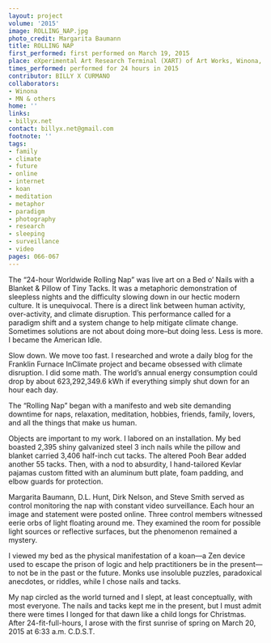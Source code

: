 ```yaml
---
layout: project
volume: '2015'
image: ROLLING_NAP.jpg
photo_credit: Margarita Baumann
title: ROLLING NAP
first_performed: first performed on March 19, 2015
place: eXperimental Art Research Terminal (XART) of Art Works, Winona, MN
times_performed: performed for 24 hours in 2015
contributor: BILLY X CURMANO
collaborators:
- Winona
- MN & others
home: ''
links:
- billyx.net
contact: billyx.net@gmail.com
footnote: ''
tags:
- family
- climate
- future
- online
- internet
- koan
- meditation
- metaphor
- paradigm
- photography
- research
- sleeping
- surveillance
- video
pages: 066-067
---
```


The “24-hour Worldwide Rolling Nap” was live art on a Bed o’ Nails with a Blanket & Pillow of Tiny Tacks. It was a metaphoric demonstration of sleepless nights and the difficulty slowing down in our hectic modern culture. It is unequivocal. There is a direct link between human activity, over-activity, and climate disruption. This performance called for a paradigm shift and a system change to help mitigate climate change. Sometimes solutions are not about doing more–but doing less. Less is more. I became the American Idle.

Slow down. We move too fast. I researched and wrote a daily blog for the Franklin Furnace InClimate project and became obsessed with climate disruption. I did some math. The world’s annual energy consumption could drop by about 623,292,349.6 kWh if everything simply shut down for an hour each day.

The “Rolling Nap” began with a manifesto and web site demanding downtime for naps, relaxation, meditation, hobbies, friends, family, lovers, and all the things that make us human.

Objects are important to my work. I labored on an installation. My bed boasted 2,395 shiny galvanized steel 3 inch nails while the pillow and blanket carried 3,406 half-inch cut tacks. The altered Pooh Bear added another 55 tacks. Then, with a nod to absurdity, I hand-tailored Kevlar pajamas custom fitted with an aluminum butt plate, foam padding, and elbow guards for protection.

Margarita Baumann, D.L. Hunt, Dirk Nelson, and Steve Smith served as control monitoring the nap with constant video surveillance. Each hour an image and statement were posted online. Three control members witnessed eerie orbs of light floating around me. They examined the room for possible light sources or reflective surfaces, but the phenomenon remained a mystery.

I viewed my bed as the physical manifestation of a koan—a Zen device used to escape the prison of logic and help practitioners be in the present—to not be in the past or the future. Monks use insoluble puzzles, paradoxical anecdotes, or riddles, while I chose nails and tacks.

My nap circled as the world turned and I slept, at least conceptually, with most everyone. The nails and tacks kept me in the present, but I must admit there were times I longed for that dawn like a child longs for Christmas. After 24-fit-full-hours, I arose with the first sunrise of spring on March 20, 2015 at 6:33 a.m. C.D.S.T.

